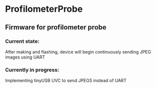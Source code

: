 # ProfilometerProbe
## Firmware for profilometer probe
### Current state:
After making and flashing, device will begin continuously sending JPEG images using UART
### Currently in progress:
Implementing tinyUSB UVC to send JPEGS instead of UART
